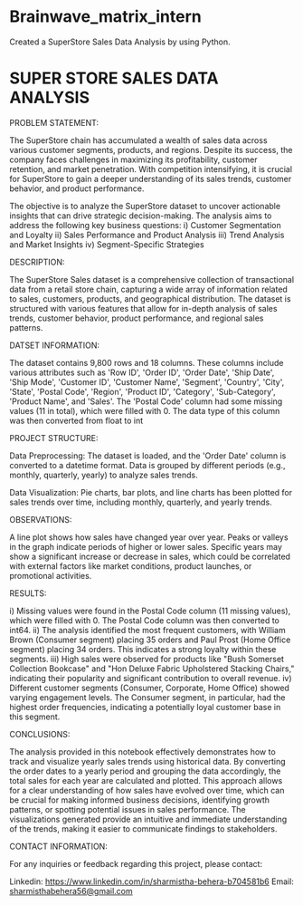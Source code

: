 # Brainwave_matrix_intern
Created a SuperStore Sales Data Analysis by using Python.

# SUPER STORE SALES DATA ANALYSIS
PROBLEM STATEMENT:

The SuperStore chain has accumulated a wealth of sales data across various customer segments, products, and regions. Despite its success, the company faces challenges in maximizing its profitability, customer retention, and market penetration. With competition intensifying, it is crucial for SuperStore to gain a deeper understanding of its sales trends, customer behavior, and product performance.

The objective is to analyze the SuperStore dataset to uncover actionable insights that can drive strategic decision-making. The analysis aims to address the following key business questions: i) Customer Segmentation and Loyalty
                                 ii) Sales Performance and Product Analysis
		                 iii) Trend Analysis and Market Insights
		                 iv) Segment-Specific Strategies 

DESCRIPTION:

The SuperStore Sales dataset is a comprehensive collection of transactional data from a retail store chain, capturing a wide array of information related to sales, customers, products, and geographical distribution. The dataset is structured with various features that allow for in-depth analysis of sales trends, customer behavior, product performance, and regional sales patterns.

DATSET INFORMATION:

The dataset contains 9,800 rows and 18 columns. These columns include various attributes such as 'Row ID', 'Order ID', 'Order Date', 'Ship Date', 'Ship Mode', 'Customer ID', 'Customer Name', 'Segment', 'Country', 'City', 'State', 'Postal Code', 'Region', 'Product ID', 'Category', 'Sub-Category', 'Product Name', and 'Sales'. The 'Postal Code' column had some missing values (11 in total), which were filled with 0. The data type of this column was then converted from float to int

PROJECT STRUCTURE:

Data Preprocessing: The dataset is loaded, and the 'Order Date' column is converted to a datetime format. Data is grouped by different periods (e.g., monthly, quarterly, yearly) to analyze sales trends.

Data Visualization: Pie charts, bar plots, and line charts has been plotted for sales trends over time, including monthly, quarterly, and yearly trends.

OBSERVATIONS:

A line plot shows how sales have changed year over year. Peaks or valleys in the graph indicate periods of higher or lower sales. Specific years may show a significant increase or decrease in sales, which could be correlated with external factors like market conditions, product launches, or promotional activities.

RESULTS:

i) Missing values were found in the Postal Code column (11 missing values), which were filled with 0. The Postal Code column was then converted to int64.
ii) The analysis identified the most frequent customers, with William Brown (Consumer segment) placing 35 orders and Paul Prost (Home Office segment) placing 34 orders. This indicates a strong loyalty within these segments.
iii) High sales were observed for products like "Bush Somerset Collection Bookcase" and "Hon Deluxe Fabric Upholstered Stacking Chairs," indicating their popularity and significant contribution to overall revenue.
iv) Different customer segments (Consumer, Corporate, Home Office) showed varying engagement levels. The Consumer segment, in particular, had the highest order frequencies, indicating a potentially loyal customer base in this segment.

CONCLUSIONS:

The analysis provided in this notebook effectively demonstrates how to track and visualize yearly sales trends using historical data. By converting the order dates to a yearly period and grouping the data accordingly, the total sales for each year are calculated and plotted. This approach allows for a clear understanding of how sales have evolved over time, which can be crucial for making informed business decisions, identifying growth patterns, or spotting potential issues in sales performance. The visualizations generated provide an intuitive and immediate understanding of the trends, making it easier to communicate findings to stakeholders.

CONTACT INFORMATION:

For any inquiries or feedback regarding this project, please contact:

Linkedin: https://www.linkedin.com/in/sharmistha-behera-b704581b6
Email: sharmisthabehera56@gmail.com
